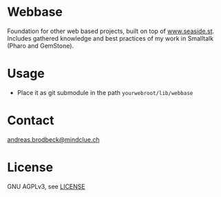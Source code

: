 # Webbase

Foundation for other web based projects, built on top of www.seaside.st.
Includes gathered knowledge and best practices of my work in Smalltalk (Pharo and GemStone).

# Usage

* Place it as git submodule in the path `yourwebroot/lib/webbase`

# Contact

andreas.brodbeck@mindclue.ch

# License

GNU AGPLv3, see [LICENSE](LICENSE.md)
